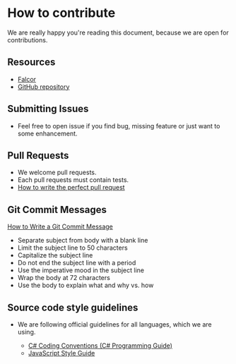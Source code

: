 # How to contribute

We are really happy you're reading this document, because we are open for contributions.

## Resources

* [Falcor](https://netflix.github.io/falcor/)
* [GitHub repository](https://github.com/Netflix/falcor)

## Submitting Issues

* Feel free to open issue if you find bug, missing feature or just want to some enhancement.

## Pull Requests

* We welcome pull requests.
* Each pull requests must contain tests.
* [How to write the perfect pull request](https://github.com/blog/1943-how-to-write-the-perfect-pull-request)

## Git Commit Messages

[How to Write a Git Commit Message](http://chris.beams.io/posts/git-commit/)

* Separate subject from body with a blank line
* Limit the subject line to 50 characters
* Capitalize the subject line
* Do not end the subject line with a period
* Use the imperative mood in the subject line
* Wrap the body at 72 characters
* Use the body to explain what and why vs. how

## Source code style guidelines

* We are following official guidelines for all languages, which we are using.

  * [C# Coding Conventions (C# Programming Guide)](https://msdn.microsoft.com/en-us/library/ff926074.aspx)
  * [JavaScript Style Guide](https://github.com/airbnb/javascript)
